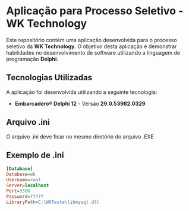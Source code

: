 # Aplicação para Processo Seletivo - WK Technology

Este repositório contém uma aplicação desenvolvida para o processo seletivo da **WK Technology**. O objetivo desta aplicação é demonstrar habilidades no desenvolvimento de software utilizando a linguagem de programação **Delphi**.

## Tecnologias Utilizadas

A aplicação foi desenvolvida utilizando a seguinte tecnologia:

- **Embarcadero® Delphi 12** - Versão **29.0.53982.0329**

## Arquivo .ini

O arquivo .ini deve ficar no mesmo diretório do arquivo .EXE

## Exemplo de .ini

```ini
[Database]
Database=wk
Username=root
Server=localhost
Port=3306
Password=?????
LibraryPath=C:\WKTeste\libmysql.dll